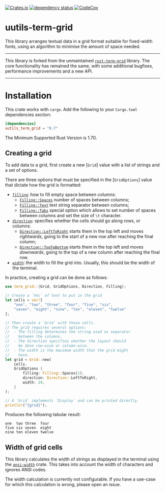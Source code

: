 [![Crates.io](https://img.shields.io/crates/v/uutils-term-grid.svg)](https://crates.io/crates/uutils-term-grid)
[![dependency status](https://deps.rs/repo/github/uutils/uutils-term-grid/status.svg)](https://deps.rs/repo/github/uutils/uutils-term-grid)
[![CodeCov](https://codecov.io/gh/uutils/uutils-term-grid/branch/master/graph/badge.svg)](https://codecov.io/gh/uutils/uutils-term-grid)

# uutils-term-grid

This library arranges textual data in a grid format suitable for fixed-width
fonts, using an algorithm to minimise the amount of space needed.

---

This library is forked from the unmaintained
[`rust-term-grid`](https://github.com/ogham/rust-term-grid) library. The core
functionality has remained the same, with some additional bugfixes, performance
improvements and a new API.

---

# Installation

This crate works with `cargo`. Add the following to your `Cargo.toml`
dependencies section:

```toml
[dependencies]
uutils_term_grid = "0.7"
```

The Minimum Supported Rust Version is 1.70.

## Creating a grid

To add data to a grid, first create a new [`Grid`] value with a list of strings
and a set of options.

There are three options that must be specified in the [`GridOptions`] value that
dictate how the grid is formatted:

- [`filling`][filling]: how to fill empty space between columns:
  - [`Filling::Spaces`][Spaces] number of spaces between columns;
  - [`Filling::Text`][Text] text string separator between columns;
  - [`Filling::Tabs`][Tabs] special option which allows to set number of spaces between columns and set the size of `\t` character.
- [`direction`][direction]: specifies whether the cells should go along rows, or
  columns:
  - [`Direction::LeftToRight`][LeftToRight] starts them in the top left and
    moves _rightwards_, going to the start of a new row after reaching the final
    column;
  - [`Direction::TopToBottom`][TopToBottom] starts them in the top left and
    moves _downwards_, going to the top of a new column after reaching the final
    row.
- [`width`][width]: the width to fill the grid into. Usually, this should be the
  width of the terminal.

In practice, creating a grid can be done as follows:

```rust
use term_grid::{Grid, GridOptions, Direction, Filling};

// Create a `Vec` of text to put in the grid
let cells = vec![
    "one", "two", "three", "four", "five", "six",
    "seven", "eight", "nine", "ten", "eleven", "twelve"
];

// Then create a `Grid` with those cells.
// The grid requires several options:
//  - The filling determines the string used as separator
//    between the columns.
//  - The direction specifies whether the layout should
//    be done row-wise or column-wise.
//  - The width is the maximum width that the grid might
//    have.
let grid = Grid::new(
    cells,
    GridOptions {
        filling: Filling::Spaces(1),
        direction: Direction::LeftToRight,
        width: 24,
    }
);

// A `Grid` implements `Display` and can be printed directly.
println!("{grid}");
```

Produces the following tabular result:

```text
one  two three  four
five six seven  eight
nine ten eleven twelve
```

[filling]: https://docs.rs/uutils_term_grid/latest/term_grid/struct.GridOptions.html#structfield.filling
[direction]: https://docs.rs/uutils_term_grid/latest/term_grid/struct.GridOptions.html#structfield.direction
[width]: https://docs.rs/uutils_term_grid/latest/term_grid/struct.GridOptions.html#structfield.width
[LeftToRight]: https://docs.rs/uutils_term_grid/latest/term_grid/enum.Direction.html#variant.LeftToRight
[TopToBottom]: https://docs.rs/uutils_term_grid/latest/term_grid/enum.Direction.html#variant.TopToBottom
[Spaces]: https://docs.rs/uutils_term_grid/latest/term_grid/enum.Filling.html#variant.Spaces
[Text]: https://docs.rs/uutils_term_grid/latest/term_grid/enum.Filling.html#variant.Text
[Tabs]:https://docs.rs/uutils_term_grid/latest/term_grid/enum.Filling.html#variant.Tabs

## Width of grid cells

This library calculates the width of strings as displayed in the terminal using
the [`ansi-width`][ansi-width] crate. This takes into account the width of
characters and ignores ANSI codes.

The width calculation is currently not configurable. If you have a use-case for
which this calculation is wrong, please open an issue.

[ansi-width]: https://docs.rs/ansi-width
